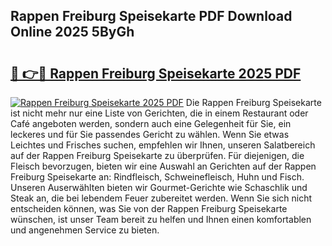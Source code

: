 ## Rappen Freiburg Speisekarte PDF Download Online 2025 5ByGh

# <h2><a href="http://gcb6he.nevu.top/?p=Rappen+Freiburg+Speisekarte">🔗 👉🔴 Rappen Freiburg Speisekarte 2025 PDF</a></h2>

[![Rappen Freiburg Speisekarte 2025 PDF](https://i.imgur.com/dBaPXMq.png)](http://gcb6he.nevu.top/?p=Rappen+Freiburg+Speisekarte)
Die Rappen Freiburg Speisekarte ist nicht mehr nur eine Liste von Gerichten, die in einem Restaurant oder Café angeboten werden, sondern auch eine Gelegenheit für Sie, ein leckeres und für Sie passendes Gericht zu wählen. Wenn Sie etwas Leichtes und Frisches suchen, empfehlen wir Ihnen, unseren Salatbereich auf der Rappen Freiburg Speisekarte zu überprüfen. Für diejenigen, die Fleisch bevorzugen, bieten wir eine Auswahl an Gerichten auf der Rappen Freiburg Speisekarte an: Rindfleisch, Schweinefleisch, Huhn und Fisch. Unseren Auserwählten bieten wir Gourmet-Gerichte wie Schaschlik und Steak an, die bei lebendem Feuer zubereitet werden. Wenn Sie sich nicht entscheiden können, was Sie von der Rappen Freiburg Speisekarte wünschen, ist unser Team bereit zu helfen und Ihnen einen komfortablen und angenehmen Service zu bieten.

